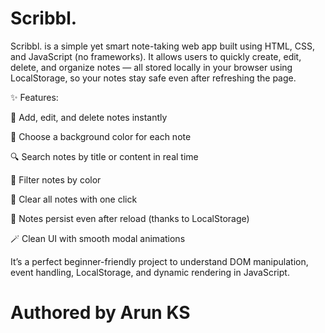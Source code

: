 # Scribbl.
Scribbl. is a simple yet smart note-taking web app built using HTML, CSS, and JavaScript (no frameworks). It allows users to quickly create, edit, delete, and organize notes — all stored locally in your browser using LocalStorage, so your notes stay safe even after refreshing the page.

✨ Features:

📝 Add, edit, and delete notes instantly

🎨 Choose a background color for each note

🔍 Search notes by title or content in real time

🎯 Filter notes by color

🧹 Clear all notes with one click

💾 Notes persist even after reload (thanks to LocalStorage)

🪄 Clean UI with smooth modal animations

It’s a perfect beginner-friendly project to understand DOM manipulation, event handling, LocalStorage, and dynamic rendering in JavaScript.

# Authored by Arun KS
